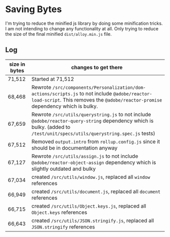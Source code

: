 
# Saving Bytes

I'm trying to reduce the minified js library by doing some minification tricks.  I am not intending to change any functionality at all.  Only trying to reduce the size of the final minified `dist/alloy.min.js` file. 

## Log

| size in bytes | changes to get there                                                                                                                                                                |
|---------------|-------------------------------------------------------------------------------------------------------------------------------------------------------------------------------------|
| 71,512        | Started at 71,512                                                                                                                                                                   |
| 68,468        | Rewrote `/src/components/Personalization/dom-actions/scripts.js` to not include `@adobe/reactor-load-script`.  This removes the `@adobe/reactor-promise` dependency which is bulky. |
| 67,659        | Rewrote `/src/utils/querystring.js` to not include `@adobe/reactor-query-string` dependency which is bulky. (added to `/test/unit/specs/utils/querystring.spec.js` tests)           |
| 67,512        | Removed `output.intro` from `rollup.config.js` since it should be in documentation anyway                                                                                           |
| 67,127        | Rewrote `/src/utils/assign.js` to not include `@adobe/reactor-object-assign` dependency which is slightly outdated and bulky                                                        |
| 67,034        | created `/src/utils/window.js`, replaced all `window` references                                                                                                                    |
| 66,949        | created `/src/utils/document.js`, replaced all `document` references                                                                                                                |
| 66,715        | created `/src/utils/Object.keys.js`, replaced all `Object.keys` references                                                                                                          |
| 66,643        | created `/src/utils/JSON.stringify.js`, replaced all `JSON.stringify` references                                                                                                    |
